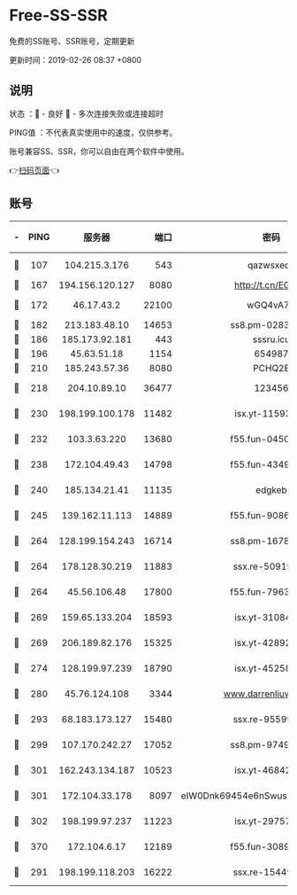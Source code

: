 # Free-SS-SSR

免费的SS账号、SSR账号，定期更新

更新时间：2019-02-26 08:37 +0800

## 说明

状态     ：🙂 - 良好 🙁 - 多次连接失败或连接超时

PING值   ：不代表真实使用中的速度，仅供参考。

账号兼容SS、SSR，你可以自由在两个软件中使用。

👉[扫码页面](https://liesauer.github.io/free-ss-ssr.github.io/)👈

## 账号

|-|PING|服务器|端口|密码|加密方式|区域|
|:----:|:----:|:-----:|-----:|:----:|:----:|:----:|
|🙂|107|104.215.3.176|543|qazwsxedc|aes-256-gcm|JP|
|🙂|167|194.156.120.127|8080|http://t.cn/EGJIyrl|rc4-md5|RU|
|🙂|172|46.17.43.2|22100|wGQ4vA7D|aes-256-gcm|RU|
|🙂|182|213.183.48.10|14653|ss8.pm-02834105|rc4-md5|RU|
|🙂|186|185.173.92.181|443|sssru.icu|rc4-md5|RU|
|🙂|196|45.63.51.18|1154|654987|chacha20|US|
|🙂|210|185.243.57.36|8080|PCHQ2E|rc4-md5|US|
|🙂|218|204.10.89.10|36477|123456|aes-256-cfb|US|
|🙂|230|198.199.100.178|11482|isx.yt-11593986|aes-256-cfb|US|
|🙂|232|103.3.63.220|13680|f55.fun-04505509|aes-256-cfb|SG|
|🙂|238|172.104.49.43|14798|f55.fun-43493243|aes-256-cfb|SG|
|🙂|240|185.134.21.41|11135|edgkeb|aes-256-cfb|GB|
|🙂|245|139.162.11.113|14889|f55.fun-90867001|aes-256-cfb|SG|
|🙂|264|128.199.154.243|16714|ss8.pm-16780170|aes-256-cfb|SG|
|🙂|264|178.128.30.219|11883|ssx.re-50919809|aes-256-cfb|SG|
|🙂|264|45.56.106.48|17800|f55.fun-79636491|aes-256-cfb|US|
|🙂|269|159.65.133.204|18593|isx.yt-31084896|aes-256-cfb|SG|
|🙂|269|206.189.82.176|15325|isx.yt-42892061|aes-256-cfb|SG|
|🙂|274|128.199.97.239|18790|isx.yt-45258206|aes-256-cfb|SG|
|🙂|280|45.76.124.108|3344|www.darrenliuwei.com|aes-256-cfb|AU|
|🙂|293|68.183.173.127|15480|ssx.re-95599154|aes-256-cfb|US|
|🙂|299|107.170.242.27|17052|ss8.pm-97495398|aes-256-cfb|US|
|🙂|301|162.243.134.187|10523|isx.yt-46842500|aes-256-cfb|US|
|🙂|301|172.104.33.178|8097|eIW0Dnk69454e6nSwuspv9DmS201tQ0D|aes-256-cfb|SG|
|🙂|302|198.199.97.237|11223|isx.yt-29757197|aes-256-cfb|US|
|🙂|370|172.104.6.17|12189|f55.fun-30895721|aes-256-cfb|US|
|🙂|291|198.199.118.203|16222|ssx.re-15449751|aes-256-cfb|US|

